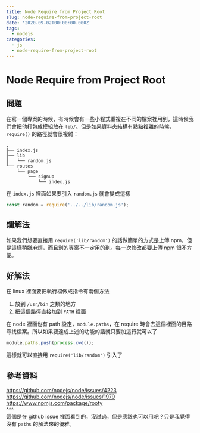 ```yaml
---
title: Node Require from Project Root
slug: node-require-from-project-root
date: '2020-09-02T00:00:00.000Z'
tags:
  - nodejs
categories:
  - js
  - node-require-from-project-root
---
```


# Node Require from Project Root

## 問題

在寫一個專案的時候，有時候會有一些小程式重複在不同的檔案裡用到，這時候我們會把他打包成模組放在 `lib/`。但是如果資料夾結構有點點複雜的時候， `require()` 的路徑就會很複雜：

```
.
├── index.js
├── lib
│   └── random.js
└── routes
    └── page
        └── signup
            └── index.js
```

在 `index.js` 裡面如果要引入 `random.js` 就會變成這樣

```js
const random = require('../../lib/random.js');
```

## 爛解法

如果我們想要直接用 `require('lib/random')` 的話做簡單的方式是上傳 npm，但是這樣稍嫌麻煩，而且別的專案不一定用的到。每一次修改都要上傳 npm 很不方便。

## 好解法

在 linux 裡面要把執行檔做成指令有兩個方法

1. 放到 `/usr/bin` 之類的地方
2. 把這個路徑直接加到 `PATH` 裡面

在 node 裡面也有 path 設定，`module.paths`，在 require 時會去這個裡面的目路尋找檔案。所以如果要達成上述的功能的話就只要加這行就可以了

```js
module.paths.push(process.cwd());
```

這樣就可以直接用 `require('lib/random')` 引入了

## 參考資料

https://github.com/nodejs/node/issues/4223  
https://github.com/nodejs/node/issues/1979  
https://www.npmjs.com/package/rooty  
^^^  
這個是在 github issue 裡面看到的，沒試過，但是應該也可以用吧？只是我覺得沒有 `paths` 的解法來的優雅。
